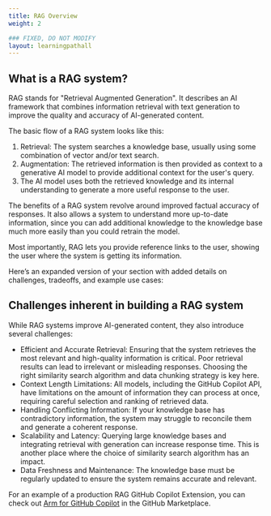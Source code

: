 ```yaml
---
title: RAG Overview
weight: 2

### FIXED, DO NOT MODIFY
layout: learningpathall
---
```


## What is a RAG system?

RAG stands for "Retrieval Augmented Generation". It describes an AI framework that combines information retrieval with text generation to improve the quality and accuracy of AI-generated content.

The basic flow of a RAG system looks like this:

1. Retrieval: The system searches a knowledge base, usually using some combination of vector and/or text search.
2. Augmentation: The retrieved information is then provided as context to a generative AI model to provide additional context for the user's query.
3. The AI model uses both the retrieved knowledge and its internal understanding to generate a more useful response to the user.

The benefits of a RAG system revolve around improved factual accuracy of responses. It also allows a system to understand more up-to-date information, since you can add additional knowledge to the knowledge base much more easily than you could retrain the model.

Most importantly, RAG lets you provide reference links to the user, showing the user where the system is getting its information.


Here’s an expanded version of your section with added details on challenges, tradeoffs, and example use cases:

## Challenges inherent in building a RAG system

While RAG systems improve AI-generated content, they also introduce several challenges:

* Efficient and Accurate Retrieval: Ensuring that the system retrieves the most relevant and high-quality information is critical. Poor retrieval results can lead to irrelevant or misleading responses. Choosing the right similarity search algorithm and data chunking strategy is key here.
* Context Length Limitations: All models, including the GitHub Copilot API, have limitations on the amount of information they can process at once, requiring careful selection and ranking of retrieved data.
* Handling Conflicting Information: If your knowledge base has contradictory information, the system may struggle to reconcile them and generate a coherent response.
* Scalability and Latency: Querying large knowledge bases and integrating retrieval with generation can increase response time. This is another place where the choice of similarity search algorithm has an impact.
* Data Freshness and Maintenance: The knowledge base must be regularly updated to ensure the system remains accurate and relevant.

For an example of a production RAG GitHub Copilot Extension, you can check out [Arm for GitHub Copilot](https://github.com/marketplace/arm-for-github-copilot) in the GitHub Marketplace.